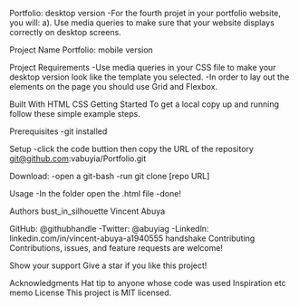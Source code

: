 Portfolio: desktop version
-For the fourth projet in your portfolio website, you will: a). Use media queries to make sure that your website displays correctly on desktop screens.

Project Name
Portfolio: mobile version

Project Requirements
-Use media queries in your CSS file to make your desktop version look like the template you selected. -In order to lay out the elements on the page you should use Grid and Flexbox.

Built With
HTML
CSS
Getting Started
To get a local copy up and running follow these simple example steps.

Prerequisites
-git installed

Setup
-click the code buttion then copy the URL of the repository git@github.com:vabuyia/Portfolio.git

Download:
-open a git-bash -run git clone [repo URL]

Usage
-In the folder open the .html file -done!

Authors
bust_in_silhouette Vincent Abuya

GitHub: @githubhandle -Twitter: @abuyiag -Linkedln: linkedin.com/in/vincent-abuya-a1940555
handshake Contributing
Contributions, issues, and feature requests are welcome!

Show your support
Give a star if you like this project!

Acknowledgments
Hat tip to anyone whose code was used
Inspiration
etc
memo License
This project is MIT licensed.
